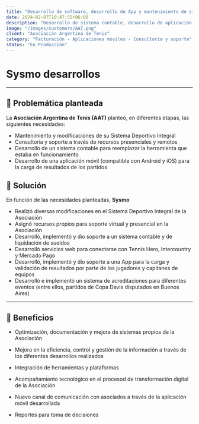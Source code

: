 ```yaml
---
title: "Desarrollo de software, desarrollo de App y mantenimiento de sistemas propios"
date: 2024-02-07T10:47:55+06:00
description: "Desarrollo de sistema contable, desarrollo de aplicación móvil para jugadores, mantenimiento de sistemas propios de la Asociación"
image: "/images/customers/AAT.png"
client: "Asociación Argentina de Tenis"
category: "Facturación - Aplicaciones móviles - Consultoría y soporte"
status: "En Producción"
---
```

# Sysmo desarrollos

---

## 🎯 Problemática planteada

La **Asociación Argentina de Tenis (AAT)** planteó, en diferentes etapas, las siguientes necesidades:
- Mantenimiento y modificaciones de su Sistema Deportivo Integral
- Consultoría y soporte a través de recursos presenciales y remotos
- Desarrollo de un sistema contable para reemplazar la herramienta que estaba en funcionamiento
- Desarrollo de una aplicación móvil (compatible con Android y iOS) para la carga de resultados de los partidos

## 🎯 Solución

En función de las necesidades planteadas, **Sysmo** 
- Realizó diversas modificaciones en el Sistema Deportivo Integral de la Asociación
- Asignó recursos propios para soporte virtual y presencial en la Asociación
- Desarrolló, implementó y dio soporte a un sistema contable y de liquidación de sueldos
- Desarrolló servicios web para conectarse con Tennis Hero, Intercountry y Mercado Pago
- Desarrolló, implementó y dio soporte a una App para la carga y validación de resultados por parte de los jugadores y capitanes de equipos
- Desarrolló e implementó un sistema de acreditaciones para diferentes eventos (entre ellos, partidos de Copa Davis disputados en Buenos Aires)

---

## 🧩 Beneficios

- Optimización, documentación y mejora de sistemas propios de la Asociación

- Mejora en la eficiencia, control y gestión de la información a través de los diferentes desarrollos realizados

- Integración de herramientas y plataformas

- Acompañamiento tecnológico en el procesod de transformación digital de la Asociación

- Nuevo canal de comunicación con asociados a través de la aplicación móvil desarrollada

- Reportes para toma de decisiones
